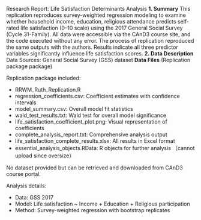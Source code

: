 Research Report: Life Satisfaction Determinants Analysis
**1. Summary**
This replication reproduces survey-weighted regression modeling to examine whether household income, education, religious attendance predicts self-rated life satisfaction (0–10 scale) using the 2017 General Social Survey (Cycle 31-Family).
All data were accessible via the CAnD3 course site, and the code executed without any error. The process of replication reproduced the same outputs with the authors. Results indicate all three predictor variables significantly influence life satisfaction scores.
**2. Data Description**
Data Sources: General Social Survey (GSS) dataset
**Data Files** 
(Replication package package)

Replication package included:
- RRWM_Ruth_Replication.R
- regression_coefficients.csv: Coefficient estimates with confidence intervals
- model_summary.csv: Overall model fit statistics
- wald_test_results.txt: Wald test for overall model significance
- life_satisfaction_coefficient_plot.png: Visual representation of coefficients
- complete_analysis_report.txt: Comprehensive analysis output
- life_satisfaction_complete_results.xlsx: All results in Excel format
- essential_analysis_objects.RData: R objects for further analysis （cannot upload since oversize）

No dataset provided but can be retrieved and downloaded from CAnD3 course portal.

Analysis details:
- Data: GSS 2017
- Model: Life satisfaction ~ Income + Education + Religious participation
- Method: Survey-weighted regression with bootstrap replicates
